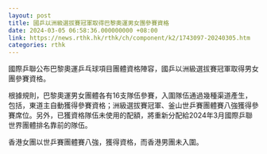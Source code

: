```yaml
---
layout: post
title: 國乒以洲級選拔賽冠軍取得巴黎奧運男女團參賽資格
date: 2024-03-05 06:58:36.000000000 +08:00
link: https://news.rthk.hk/rthk/ch/component/k2/1743097-20240305.htm
categories: rthk
---
```


國際乒聯公布巴黎奧運乒乓球項目團體資格陣容，國乒以洲級選拔賽冠軍取得男女團參賽資格。

根據規則，巴黎奧運男女團體各有16支隊伍參賽，入圍隊伍通過幾種渠道產生，包括，東道主自動獲得參賽資格；洲級選拔賽冠軍、釜山世乒賽團體賽八強獲得參賽席位。另外，已獲資格隊伍未使用的配額，將重新分配給2024年3月國際乒聯世界團體排名靠前的隊伍。

香港女團以世乒賽團體賽八強，獲得資格，而香港男團未入圍。

